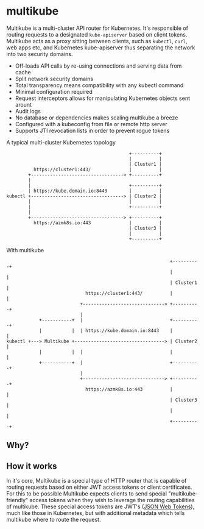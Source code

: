 # multikube

Multikube is a multi-cluster API router for Kubernetes. It's responsible of routing requests to a designated `kube-apiserver` based on client tokens. Multikube acts as a proxy sitting between clients, such as `kubectl`, `curl`, web apps etc, and Kubernetes kube-apiserver thus separating the network into two security domains.

* Off-loads API calls by re-using connections and serving data from cache
* Split network security domains
* Total transparency means compatibility with any kubectl command
* Minimal configuration required
* Request interceptors allows for manipulating Kubernetes objects sent arount
* Audit logs 
* No database or dependencies makes scaling multikube a breeze 
* Configured with a kubeconfig from file or remote http server
* Supports JTI revocation lists in order to prevent rogue tokens

A typical multi-cluster Kubernetes topology
```
                                             +----------+
                                             |          |
                                             | Cluster1 |
          https://cluster1:443/              |          |
        +----------------------------------> +----------+
        |
        |                                    +----------+
        | https://kube.domain.io:8443        |          |
kubectl +----------------------------------> | Cluster2 |
        |                                    |          |
        |                                    +----------+
        |
        +----------------------------------> +----------+
          https://azmk8s.io:443              |          |
                                             | Cluster3 |
                                             |          |
                                             +----------+
```

With multikube
```
                                                            +----------+
                                                            |          |
                                                            | Cluster1 |
                             https://cluster1:443/          |          |
                           +------------------------------> +----------+
                           |
            +-----------+  |                                +----------+
            |           |  | https://kube.domain.io:8443    |          |
kubectl +---> Multikube +---------------------------------> | Cluster2 |
            |           |  |                                |          |
            +-----------+  |                                +----------+
                           |
                           +------------------------------> +----------+
                             https://azmk8s.io:443          |          |
                                                            | Cluster3 |
                                                            |          |
                                                            +----------+
```

## Why?


## How it works

In it's core, Multikube is a special type of HTTP router that is capable of routing requests based on either JWT access tokens or client certificates. For this to be possible Multikube expects clients to send special "multikube-friendly" access tokens when they wish to leverage the routing capabilities of multikube. These special access tokens are JWT's ([JSON Web Tokens](https://jwt.io/)), much like those in Kubernetes, but with additional metadata which tells multikube where to route the request. 
